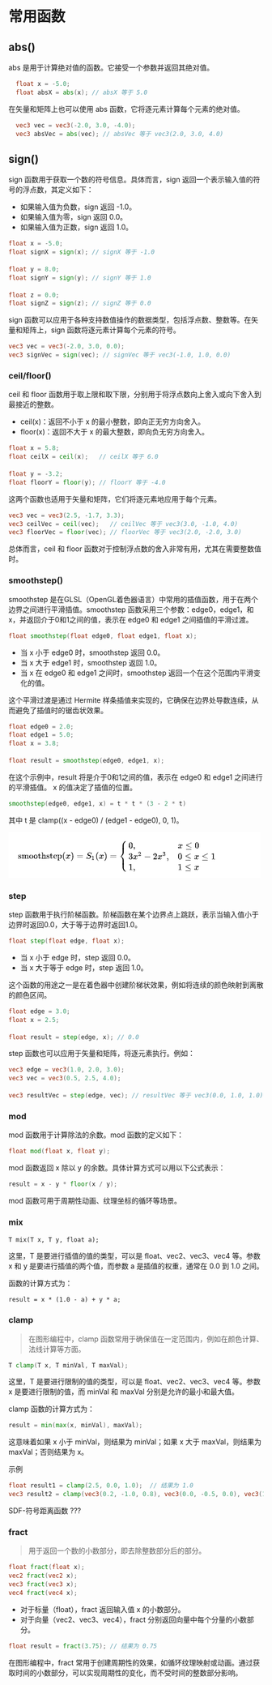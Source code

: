 # 常用函数

## abs()

abs 是用于计算绝对值的函数。它接受一个参数并返回其绝对值。

```glsl
  float x = -5.0;
  float absX = abs(x); // absX 等于 5.0
```

在矢量和矩阵上也可以使用 abs 函数，它将逐元素计算每个元素的绝对值。

```glsl
  vec3 vec = vec3(-2.0, 3.0, -4.0);
  vec3 absVec = abs(vec); // absVec 等于 vec3(2.0, 3.0, 4.0)
```

## sign()

sign 函数用于获取一个数的符号信息。具体而言，sign 返回一个表示输入值的符号的浮点数，其定义如下：

- 如果输入值为负数，sign 返回 -1.0。
- 如果输入值为零，sign 返回 0.0。
- 如果输入值为正数，sign 返回 1.0。

```glsl
float x = -5.0;
float signX = sign(x); // signX 等于 -1.0

float y = 8.0;
float signY = sign(y); // signY 等于 1.0

float z = 0.0;
float signZ = sign(z); // signZ 等于 0.0
```

sign 函数可以应用于各种支持数值操作的数据类型，包括浮点数、整数等。在矢量和矩阵上，sign 函数将逐元素计算每个元素的符号。

```glsl
vec3 vec = vec3(-2.0, 3.0, 0.0);
vec3 signVec = sign(vec); // signVec 等于 vec3(-1.0, 1.0, 0.0)
```

### ceil/floor()

ceil 和 floor 函数用于取上限和取下限，分别用于将浮点数向上舍入或向下舍入到最接近的整数。

- ceil(x)：返回不小于 x 的最小整数，即向正无穷方向舍入。
- floor(x)：返回不大于 x 的最大整数，即向负无穷方向舍入。

```glsl
float x = 5.8;
float ceilX = ceil(x);   // ceilX 等于 6.0

float y = -3.2;
float floorY = floor(y); // floorY 等于 -4.0
```

这两个函数也适用于矢量和矩阵，它们将逐元素地应用于每个元素。

```glsl
vec3 vec = vec3(2.5, -1.7, 3.3);
vec3 ceilVec = ceil(vec);   // ceilVec 等于 vec3(3.0, -1.0, 4.0)
vec3 floorVec = floor(vec); // floorVec 等于 vec3(2.0, -2.0, 3.0)
```

总体而言，ceil 和 floor 函数对于控制浮点数的舍入非常有用，尤其在需要整数值时。

### smoothstep()

smoothstep 是在GLSL（OpenGL着色器语言）中常用的插值函数，用于在两个边界之间进行平滑插值。smoothstep 函数采用三个参数：edge0，edge1，和 x，并返回介于0和1之间的值，表示在 edge0 和 edge1 之间插值的平滑过渡。

```glsl
float smoothstep(float edge0, float edge1, float x);
```

- 当 x 小于 edge0 时，smoothstep 返回 0.0。
- 当 x 大于 edge1 时，smoothstep 返回 1.0。
- 当 x 在 edge0 和 edge1 之间时，smoothstep 返回一个在这个范围内平滑变化的值。

这个平滑过渡是通过 Hermite 样条插值来实现的，它确保在边界处导数连续，从而避免了插值时的锯齿状效果。

```glsl
float edge0 = 2.0;
float edge1 = 5.0;
float x = 3.8;

float result = smoothstep(edge0, edge1, x);
```

在这个示例中，result 将是介于0和1之间的值，表示在 edge0 和 edge1 之间进行的平滑插值。 x 的值决定了插值的位置。

```glsl
smoothstep(edge0, edge1, x) = t * t * (3 - 2 * t)
```

其中 t 是 clamp((x - edge0) / (edge1 - edge0), 0, 1)。

![Alt text](../image/smoothstep2.png)

### step

step 函数用于执行阶梯函数。阶梯函数在某个边界点上跳跃，表示当输入值小于边界时返回0.0，大于等于边界时返回1.0。

```glsl
float step(float edge, float x);
```

- 当 x 小于 edge 时，step 返回 0.0。
- 当 x 大于等于 edge 时，step 返回 1.0。

这个函数的用途之一是在着色器中创建阶梯状效果，例如将连续的颜色映射到离散的颜色区间。

```glsl
float edge = 3.0;
float x = 2.5;

float result = step(edge, x); // 0.0
```

step 函数也可以应用于矢量和矩阵，将逐元素执行。例如：

```glsl
vec3 edge = vec3(1.0, 2.0, 3.0);
vec3 vec = vec3(0.5, 2.5, 4.0);

vec3 resultVec = step(edge, vec); // resultVec 等于 vec3(0.0, 1.0, 1.0)

```

### mod

mod 函数用于计算除法的余数。mod 函数的定义如下：

```glsl
float mod(float x, float y);
```

mod 函数返回 x 除以 y 的余数。具体计算方式可以用以下公式表示：

```glsl
result = x - y * floor(x / y);
```

mod 函数可用于周期性动画、纹理坐标的循环等场景。

### mix

```
T mix(T x, T y, float a);
```

这里，T 是要进行插值的值的类型，可以是 float、vec2、vec3、vec4 等。参数 x 和 y 是要进行插值的两个值，而参数 a 是插值的权重，通常在 0.0 到 1.0 之间。

函数的计算方式为：

```
result = x * (1.0 - a) + y * a;
```

### clamp

> 在图形编程中，clamp 函数常用于确保值在一定范围内，例如在颜色计算、法线计算等方面。

```glsl
T clamp(T x, T minVal, T maxVal);
```

这里，T 是要进行限制的值的类型，可以是 float、vec2、vec3、vec4 等。参数 x 是要进行限制的值，而 minVal 和 maxVal 分别是允许的最小和最大值。

clamp 函数的计算方式为：

```glsl
result = min(max(x, minVal), maxVal);
```

这意味着如果 x 小于 minVal，则结果为 minVal；如果 x 大于 maxVal，则结果为 maxVal；否则结果为 x。

示例

```glsl
float result1 = clamp(2.5, 0.0, 1.0);  // 结果为 1.0
vec3 result2 = clamp(vec3(0.2, -1.0, 0.8), vec3(0.0, -0.5, 0.0), vec3(1.0, 0.5, 1.0));  // 结果为 (0.2, -0.5, 0.8)
```

SDF-符号距离函数 ???

### fract

> 用于返回一个数的小数部分，即去除整数部分后的部分。

```glsl
float fract(float x);
vec2 fract(vec2 x);
vec3 fract(vec3 x);
vec4 fract(vec4 x);
```

- 对于标量（float），fract 返回输入值 x 的小数部分。
- 对于向量（vec2、vec3、vec4），fract 分别返回向量中每个分量的小数部分。

```glsl
float result = fract(3.75); // 结果为 0.75
```

在图形编程中，fract 常用于创建周期性的效果，如循环纹理映射或动画。通过获取时间的小数部分，可以实现周期性的变化，而不受时间的整数部分影响。
